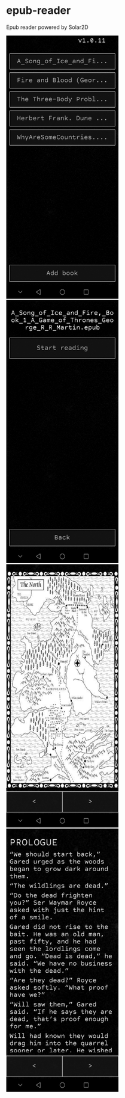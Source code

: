 # epub-reader
Epub reader powered by Solar2D

<img src="doc/Screenshot_menu.jpg" width="300" height="700">
<img src="doc/Screenshot_preview.jpg" width="300" height="700">
<img src="doc/Screenshot_reading_image.jpg" width="300" height="700">
<img src="doc/Screenshot_reading.jpg" width="300" height="700">
